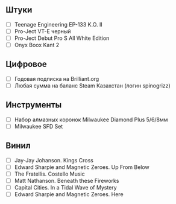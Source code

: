 

## Штуки

- [ ] Teenage Engineering EP-133 K.O. II
- [ ] Pro-Ject VT-E черный
- [ ] Pro-Ject Debut Pro S All White Edition
- [ ] Onyx Boox Kant 2

## Цифровое

- [ ] Годовая подписка на Brilliant.org
- [ ] Любая сумма на баланс Steam Казахстан (логин spinogrizz)

## Инструменты

- [ ] Набор алмазных коронок Milwaukee Diamond Plus 5/6/8мм
- [ ] Milwaukee SFD Set

## Винил

- [ ] Jay-Jay Johanson. Kings Cross
- [ ] Edward Sharpie and Magnetic Zeroes. Up From Below
- [ ] The Fratellis. Costello Music
- [ ] Matt Nathanson. Beneath these Fireworks
- [ ] Capital Cities. In a Tidal Wave of Mystery 
- [ ] Edward Sharpie and Magnetic Zeroes. Here

